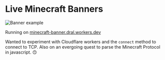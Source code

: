 # Live Minecraft Banners

![Banner example](https://minecraft-banner.dral.workers.dev/banner.svg?host=mc.advancius.net&title=Advancius)

Running on [minecraft-banner.dral.workers.dev](https://minecraft-banner.dral.workers.dev/)

Wanted to experiment with Cloudflare workers and the `connect` method to connect to TCP. Also on an evergoing quest to parse the Minecraft Protocol in javascript. 🙃
